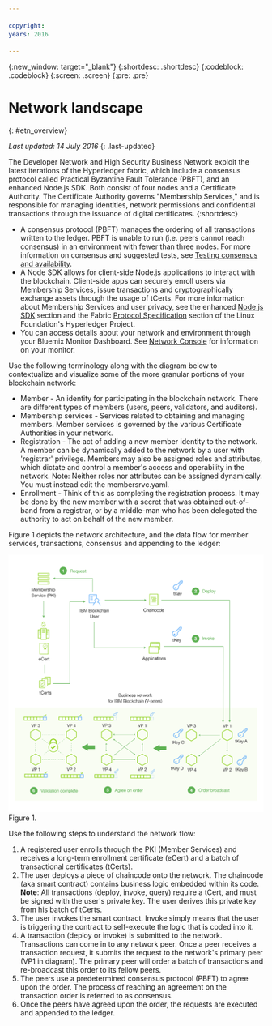 ```yaml
---
 
copyright:
years: 2016
 
---
```

 
{:new_window: target="_blank"}
{:shortdesc: .shortdesc}
{:codeblock: .codeblock}
{:screen: .screen}
{:pre: .pre}
 
 
# Network landscape
{: #etn_overview}
 
*Last updated: 14 July 2016*
{: .last-updated}

The Developer Network and High Security Business Network exploit the latest iterations of the Hyperledger fabric, which include a consensus protocol called Practical Byzantine Fault Tolerance (PBFT), and an enhanced Node.js SDK.  Both consist of four nodes and a Certificate Authority.  The Certificate Authority governs "Membership Services," and is responsible for managing identities, network permissions and confidential transactions through the issuance of digital certificates.
{:shortdesc}

* A consensus protocol (PBFT) manages the ordering of all transactions written to the ledger.  PBFT is unable to run (i.e. peers cannot reach consensus) in an environment with fewer than three nodes.  For more information on consensus and suggested tests, see [Testing consensus and availability](etn_pbft.html).
* A Node SDK allows for client-side Node.js applications to interact with the blockchain. Client-side apps can securely enroll users via Membership Services, issue transactions and cryptographically exchange assets through the usage of tCerts. For more information about Membership Services and user privacy, see the enhanced [Node.js SDK](etn_sdk.html) section and the Fabric [Protocol Specification](https://github.com/hyperledger/fabric/blob/master/docs/protocol-spec.md) section of the Linux Foundation's Hyperledger Project.
* You can access details about your network and environment through your Bluemix Monitor Dashboard.  See [Network Console](ibmblockchainmonitor.html) for information on your monitor.

Use the following terminology along with the diagram below to contextualize and visualize some of the more granular portions of your blockchain network:

* Member - An identity for participating in the blockchain network. There are different types of members (users, peers, validators, and auditors).
* Membership services - Services related to obtaining and managing members.  Member services is governed by the various Certificate Authorities in your network.  
* Registration - The act of adding a new member identity to the network. A member can be dynamically added to the network by a user with 'registrar' privilege. Members may also be assigned roles and attributes, which dictate and control a member's access and operability in the network. Note: Neither roles nor attributes can be assigned dynamically. You must instead edit the membersrvc.yaml.
* Enrollment - Think of this as completing the registration process. It may be done by the new member with a secret that was obtained out-of-band from a registrar, or by a middle-man who has been delegated the authority to act on behalf of the new member.

Figure 1 depicts the network architecture, and the data flow for member services, transactions, consensus and appending to the ledger:

![Dedicated Network](images/Architecture_BMX_dedicated.png "Dedicated Network")
Figure 1.

Use the following steps to understand the network flow:

1. A registered user enrolls through the PKI (Member Services) and receives a long-term enrollment certificate (eCert) and a batch of transactional certificates (tCerts).
2. The user deploys a piece of chaincode onto the network.  The chaincode (aka smart contract) contains business logic embedded within its code.  **Note**: All transactions (deploy, invoke, query) require a tCert, and must be signed with the user's private key.  The user derives this private key from his batch of tCerts.
3. The user invokes the smart contract.  Invoke simply means that the user is triggering the contract to self-execute the logic that is coded into it.
4. A transaction (deploy or invoke) is submitted to the network.  Transactions can come in to any network peer.  Once a peer receives a transaction request, it submits the request to the network's primary peer (VP1 in diagram).  The primary peer will order a batch of transactions and re-broadcast this order to its fellow peers.
5. The peers use a predetermined consensus protocol (PBFT) to agree upon the order.  The process of reaching an agreement on the transaction order is referred to as consensus.  
6. Once the peers have agreed upon the order, the requests are executed and appended to the ledger.  


<!---Both the developer and high-security networks unlock several features in the Hyperledger fabric which robustly enhance security, confidentiality and privacy.  The only fundamental difference between the two is their operating/hosting environment.  The developer network runs in a shared multi-tenant environment on Softlayer, whereas the high-security network exists as an isolated single-tenant running in a secure services container.  Each network leverages the same capabilities from the fabric, including a PBFT consensus protocol and the enhanced Node.js SDK.~~

~~The High-Security business network runs in an isolated and highly secured environment, distinguishing it from other cloud-hosted offerings. The operating system, fabric, and nodes all exist in a secure services container (SSC), providing your enterprise with the security and impregnability that customers have come to expect from system Z technology.  The SSC delivers performance optimization in - peer to peer communication, availability, scalability, hardware encryption, tamper-proof crypto keys, and securely encrypted VMs.  See the [Secure Services Container](etn_ssc.html) section for more details on the security features provided through the SSC.  Additionally, the high security network unlocks numerous features of the Hyperledger fabric (unavailable in the developer service), which robustly enhance security, confidentiality and privacy.  The configuration is such that you are able to test and affirm these features.~~  
{:shortdesc}

~~The high security plan augments the developer plan by delivering several enhancements that help meet the security requirements and concerns of an enterprise-level participant:~~--->

<!---The environment (LinuxONE on z) consists of a four-peer network implementing PBFT with Membership Services enabled, running in an application container.  The application container protects blockchain software, chaincode, and data running within the system. The blockchain software within the secure boot can be signed, attested, and encrypted; and once installed in the application container, is tamper-resistant.  Root users of the platform and system administrators cannot access or see z secure container contents.  In addition, the LinuxOne on z provides you with FIPS compliance, high Evaluation Assurance Level protection, a highly auditable operating environment, and crypto optimization--->




